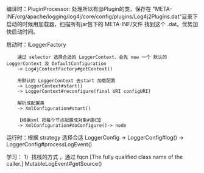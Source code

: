 编译时：PluginProcessor: 处理所以有@Plugin的类，保存在 "META-INF/org/apache/logging/log4j/core/config/plugins/Log4j2Plugins.dat"目录下
        启动的时候用加载器，扫描所有jar包下的 META-INF/文件 找到这个 .dat。优势加快启动时间。


启动时：ILoggerFactory

        通过 selector 选择合适的 LoggerContext，会先 new 一个 默认的 LoggerContext 及 DefaultConfiguration
        -> Log4jContextFactory#getContext()

        用默认的 LoggerContext 去start 加载配置
        -> LoggerContext#start()
        -> LoggerContext#reconfigure(final URI configURI)

        解析成配置类
        -> XmlConfiguration#start()

        【根据xml 把每个节点配置成对象#递归】
        -> XmlConfiguration#doConfigure()-> node



运行时：根据 strategy 选择合适 LoggerConfig -> LoggerConfig#log() -> LoggerConfig#processLogEvent()



学习：
1）找栈的方式 ，通过 fqcn [The fully qualified class name of the caller.]
MutableLogEvent#getSource()